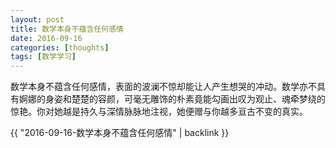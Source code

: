 ```yaml
---
layout: post
title: 数学本身不蕴含任何感情
date: 2016-09-16
categories: [thoughts]
tags: [数学学习]
---
```


数学本身不蕴含任何感情，表面的波澜不惊却能让人产生想哭的冲动。数学亦不具有婀娜的身姿和楚楚的容颜，可毫无雕饰的朴素竟能勾画出叹为观止、魂牵梦绕的惊艳。你对她越是持久与深情脉脉地注视，她便赠与你越多亘古不变的真实。

{{ "2016-09-16-数学本身不蕴含任何感情" | backlink }}
